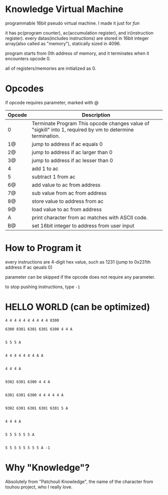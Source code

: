 # Knowledge Virtual Machine
programmable 16bit pseudo virtual machine. I made it just for *fun*

it has pc(program counter), ac(accumulation register), and ir(instruction register).
every datas(includes instructions) are stored in 16bit integer array(also called as "memory"), statically sized in 4096.

program starts from 0th address of memory, and it terminates when it encounters opcode 0.

all of registers/memories are initialized as 0.

# Opcodes
if opcode requires parameter, marked with @

| Opcode | Description                                                                                                |
|--------|------------------------------------------------------------------------------------------------------------|
| 0      | Terminate Program  This opcode changes value of "sigkill" into 1, required by vm to determine termination. |
| 1@     | jump to address if ac equals 0                                                                             |
| 2@     | jump to address if ac larger than 0                                                                        |
| 3@     | jump to address if ac lesser than 0                                                                        |
| 4      | add 1 to ac                                                                                                |
| 5      | subtract 1 from ac                                                                                         |
| 6@     | add value to ac from address                                                                               |
| 7@     | sub value from ac from address                                                                             |
| 8@     | store value to address from ac                                                                             |
| 9@     | load value to ac from address                                                                              |
| A      | print character from ac matches with ASCII code.                                                           |
| B@     | set 16bit integer to address from user input                                                               |


# How to Program it
every instructions are 4-digit hex value, such as 1231 (jump to 0x231th address if ac qeuals 0)

parameter can be skipped if the opcode does not require any parameter.

to stop pushing instructions, type `-1`


# HELLO WORLD (can be optimized)
```
4 4 4 4 4 4 4 4 4 4 8300

6300 8301 6301 6301 6300 4 4 A


5 5 5 A


4 4 4 4 4 4 4 A A


4 4 4 A


9302 6301 6300 4 4 A


6301 6301 6300 4 4 4 4 4 A


9302 6301 6301 6301 6301 5 A


4 4 4 A


5 5 5 5 5 5 A


5 5 5 5 5 5 5 5 A -1
```

# Why "Knowledge"?

Absolutely from "Patchouli Knowledge", the name of the character from touhou project, who I really love.
